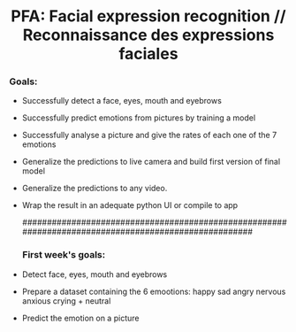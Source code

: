# <center> PFA: Facial expression recognition // Reconnaissance des expressions faciales <center/>

  ### Goals:
- Successfully detect a face, eyes, mouth and eyebrows
- Successfully predict emotions from pictures by training a model
- Successfully analyse a picture and give the rates of each one of the 7 emotions
- Generalize the predictions to live camera and build first version of final model
- Generalize the predictions to any video.
- Wrap the result in an adequate python UI or compile to app

  #####################################################################################################
  
  ### First week's goals:
- Detect face, eyes, mouth and eyebrows
- Prepare a dataset containing the 6 emootions: happy sad angry nervous anxious crying + neutral
- Predict the emotion on a picture
